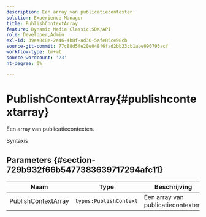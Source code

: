 ```yaml
---
description: Een array van publicatiecontexten.
solution: Experience Manager
title: PublishContextArray
feature: Dynamic Media Classic,SDK/API
role: Developer,Admin
exl-id: 39ea8c8e-2e46-4b8f-ad30-5afe85ce98cb
source-git-commit: 77c88d5fe20e048f6fad2bb23cb1abe090793acf
workflow-type: tm+mt
source-wordcount: '23'
ht-degree: 0%

---
```


# PublishContextArray{#publishcontextarray}

Een array van publicatiecontexten.

Syntaxis

## Parameters {#section-729b932f66b5477383639717294afc11}

| Naam | Type | Beschrijving |
|---|---|---|
| PublishContextArray | `types:PublishContext` | Een array van publicatiecontexten. |
